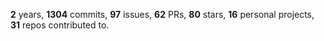 **2** years, **1304** commits, **97** issues, **62** PRs, **80** stars, **16** personal projects, **31** repos contributed to.
